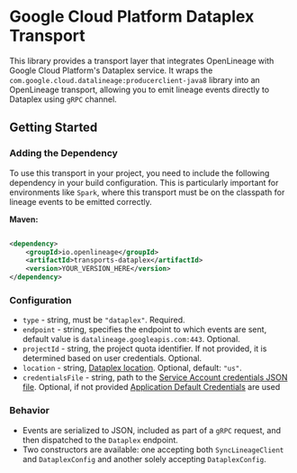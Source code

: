 # Google Cloud Platform Dataplex Transport

This library provides a transport layer that integrates OpenLineage with Google Cloud Platform's Dataplex service.
It wraps the `com.google.cloud.datalineage:producerclient-java8` library into an OpenLineage transport, allowing you to
emit lineage events directly to Dataplex using `gRPC` channel.

## Getting Started

### Adding the Dependency

To use this transport in your project, you need to include the following dependency in your build configuration. This is
particularly important for environments like `Spark`, where this transport must be on the classpath for lineage events
to
be emitted correctly.

**Maven:**

```xml

<dependency>
    <groupId>io.openlineage</groupId>
    <artifactId>transports-dataplex</artifactId>
    <version>YOUR_VERSION_HERE</version>
</dependency>
```

### Configuration

- `type` - string, must be `"dataplex"`. Required.
- `endpoint` - string, specifies the endpoint to which events are sent, default value is `datalineage.googleapis.com:443`. Optional.
- `projectId` - string, the project quota identifier. If not provided, it is determined based on user credentials. Optional.
- `location` - string, [Dataplex location](https://cloud.google.com/dataplex/docs/locations). Optional, default:
  `"us"`.
- `credentialsFile` - string, path
  to the [Service Account credentials JSON file](https://developers.google.com/workspace/guides/create-credentials#create_credentials_for_a_service_account).
  Optional, if not
  provided [Application Default Credentials](https://cloud.google.com/docs/authentication/application-default-credentials)
  are used

### Behavior

- Events are serialized to JSON, included as part of a `gRPC` request, and then dispatched to the `Dataplex` endpoint.
- Two constructors are available: one accepting both `SyncLineageClient` and `DataplexConfig` and another solely accepting
  `DataplexConfig`.
